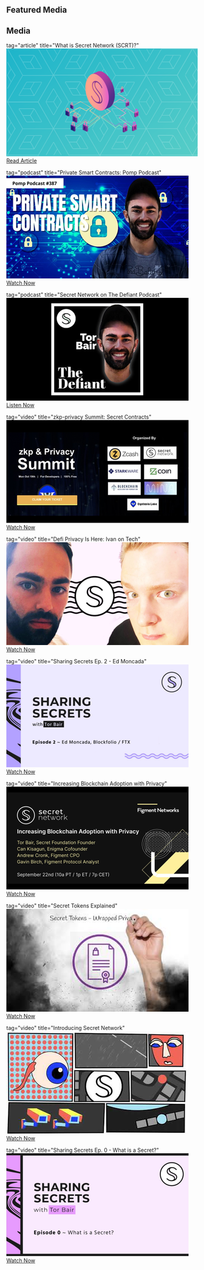 <!-- Hero -->
<hero-title>

## Featured Media

</hero-title>









<!-- All Media -->
<column>

<block>

<card-media-cms></card-media-cms>

</block>

</column>










<type title="Hero">

## Media

</type>

<type title="card">

tag="article" 
title="What is Secret Network (SCRT)?"
![](../img/media-card/dycrpt-secret-hero.png)
[Read Article](https://decrypt.co/resources/what-is-secret-network-scrt-formerly-enigma)

</type>

<type title="card">

tag="podcast" 
title="Private Smart Contracts: Pomp Podcast"
![](../img/media-card/image1.png)
[Watch Now](https://www.youtube.com/watch?v=Kx9hb3U7pfs)

</type>

<type title="card">

tag="podcast" 
title="Secret Network on The Defiant Podcast"
![](../img/media-card/image2.png)
[Listen Now](https://anchor.fm/thedefiant/episodes/Privacy-Might-be-the-Only-Thing-Left-That-Makes-Web-3-0-a-Viable-Alternative-Tor-Bair-of-Secret-Foundation-el9n52)

</type>

<type title="card">

tag="video" 
title="zkp-privacy Summit: Secret Contracts"
![](../img/media-card/privacysummit.png)
[Watch Now](https://www.crowdcast.io/e/zkp-privacy-summit/5)

</type>

<type title="card">

tag="video" 
title="Defi Privacy Is Here: Ivan on Tech"
![](../img/media-card/image3.png)
[Watch Now](https://www.youtube.com/watch?v=rvkMPcMK_7Ah)

</type>

<type title="card">

tag="video" 
title="Sharing Secrets Ep. 2 - Ed Moncada"
![](../img/media-card/image4.png)
[Watch Now](https://www.youtube.com/watch?v=7JL5N8R2HKI)

</type>

<type title="card">

tag="video" 
title="Increasing Blockchain Adoption with Privacy"
![](../img/media-card/image5.png)
[Watch Now](https://www.youtube.com/watch?v=7-eUMvH84mU)

</type>

<type title="card">

tag="video" 
title="Secret Tokens Explained"
![](../img/media-card/image6.png)
[Watch Now](https://www.youtube.com/watch?v=fkgy83Hu8Bc)

</type>

<type title="card">

tag="video" 
title="Introducing Secret Network"
![](../img/media-card/image7.png)
[Watch Now](https://www.youtube.com/watch?v=c70BBVUCxxk)

</type>

<type title="card">

tag="video" 
title="Sharing Secrets Ep. 0 - What is a Secret?"
![](../img/media-card/image8.png)
[Watch Now](https://www.youtube.com/watch?v=Jk7kV1ph-FQ)

</type>
